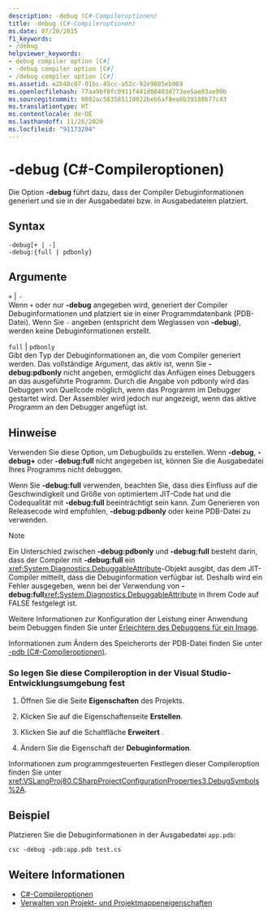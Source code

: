 ```yaml
---
description: -debug (C#-Compileroptionen)
title: -debug (C#-Compileroptionen)
ms.date: 07/20/2015
f1_keywords:
- /debug
helpviewer_keywords:
- debug compiler option [C#]
- -debug compiler option [C#]
- /debug compiler option [C#]
ms.assetid: e2b48c07-01bc-45cc-a52c-92e9085eb969
ms.openlocfilehash: 77aa9bf0fc0911f441d00403d773ee5ae03ae99b
ms.sourcegitcommit: 0802ac583585110022beb6af8ea0b39188b77c43
ms.translationtype: HT
ms.contentlocale: de-DE
ms.lasthandoff: 11/26/2020
ms.locfileid: "91173294"
---
```

# <a name="-debug-c-compiler-options"></a>-debug (C#-Compileroptionen)

Die Option **-debug** führt dazu, dass der Compiler Debuginformationen generiert und sie in der Ausgabedatei bzw. in Ausgabedateien platziert.  
  
## <a name="syntax"></a>Syntax  
  
```console  
-debug[+ | -]  
-debug:{full | pdbonly}  
```  
  
## <a name="arguments"></a>Argumente  

 `+` &#124; `-`  
 Wenn `+` oder nur **-debug** angegeben wird, generiert der Compiler Debuginformationen und platziert sie in einer Programmdatenbank (PDB-Datei). Wenn Sie `-` angeben (entspricht dem Weglassen von **-debug**), werden keine Debuginformationen erstellt.  
  
 `full` &#124; `pdbonly`  
 Gibt den Typ der Debuginformationen an, die vom Compiler generiert werden. Das vollständige Argument, das aktiv ist, wenn Sie **-debug:pdbonly** nicht angeben, ermöglicht das Anfügen eines Debuggers an das ausgeführte Programm. Durch die Angabe von pdbonly wird das Debuggen von Quellcode möglich, wenn das Programm im Debugger gestartet wird. Der Assembler wird jedoch nur angezeigt, wenn das aktive Programm an den Debugger angefügt ist.  
  
## <a name="remarks"></a>Hinweise  

 Verwenden Sie diese Option, um Debugbuilds zu erstellen. Wenn **-debug**, **-debug+** oder **-debug:full** nicht angegeben ist, können Sie die Ausgabedatei Ihres Programms nicht debuggen.  
  
 Wenn Sie **-debug:full** verwenden, beachten Sie, dass dies Einfluss auf die Geschwindigkeit und Größe von optimiertem JIT-Code hat und die Codequalität mit **-debug:full** beeinträchtigt sein kann. Zum Generieren von Releasecode wird empfohlen, **-debug:pdbonly** oder keine PDB-Datei zu verwenden.  
  
> [!NOTE]
> Ein Unterschied zwischen **-debug:pdbonly** und **-debug:full** besteht darin, dass der Compiler mit **-debug:full** ein <xref:System.Diagnostics.DebuggableAttribute>-Objekt ausgibt, das dem JIT-Compiler mitteilt, dass die Debuginformation verfügbar ist. Deshalb wird ein Fehler ausgegeben, wenn bei der Verwendung von **-debug:full**<xref:System.Diagnostics.DebuggableAttribute> in Ihrem Code auf FALSE festgelegt ist.  
  
 Weitere Informationen zur Konfiguration der Leistung einer Anwendung beim Debuggen finden Sie unter [Erleichtern des Debuggens für ein Image](../../../framework/debug-trace-profile/making-an-image-easier-to-debug.md).  
  
 Informationen zum Ändern des Speicherorts der PDB-Datei finden Sie unter [-pdb (C#-Compileroptionen)](./pdb-compiler-option.md).  
  
### <a name="to-set-this-compiler-option-in-the-visual-studio-development-environment"></a>So legen Sie diese Compileroption in der Visual Studio-Entwicklungsumgebung fest  
  
1. Öffnen Sie die Seite **Eigenschaften** des Projekts.  
  
2. Klicken Sie auf die Eigenschaftenseite **Erstellen**.  
  
3. Klicken Sie auf die Schaltfläche **Erweitert** .  
  
4. Ändern Sie die Eigenschaft der **Debuginformation**.  
  
 Informationen zum programmgesteuerten Festlegen dieser Compileroption finden Sie unter <xref:VSLangProj80.CSharpProjectConfigurationProperties3.DebugSymbols%2A>.  
  
## <a name="example"></a>Beispiel  

 Platzieren Sie die Debuginformationen in der Ausgabedatei `app.pdb`:  
  
```console  
csc -debug -pdb:app.pdb test.cs  
```  
  
## <a name="see-also"></a>Weitere Informationen

- [C#-Compileroptionen](./index.md)
- [Verwalten von Projekt- und Projektmappeneigenschaften](/visualstudio/ide/managing-project-and-solution-properties)
